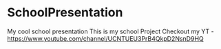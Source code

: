 # SchoolPresentation
My cool school presentation
This is my school Project
Checkout my YT - https://www.youtube.com/channel/UCNTUEU3PrB4QkpD2NsnD9HQ

